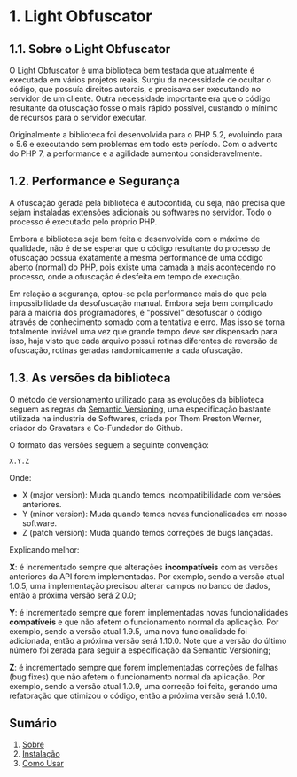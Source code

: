 # 1. Light Obfuscator

## 1.1. Sobre o Light Obfuscator

O Light Obfuscator é uma biblioteca bem testada que atualmente é executada em vários projetos reais. Surgiu da necessidade de ocultar o código, que possuía direitos autorais, e precisava ser executando no servidor de um cliente. Outra necessidade importante era que o código resultante da ofuscação fosse o mais rápido possível, custando o mínimo de recursos para o servidor executar.

Originalmente a biblioteca foi desenvolvida para o PHP 5.2, evoluindo para o 5.6 e executando sem problemas em todo este período. Com o advento do PHP 7, a performance e a agilidade aumentou consideravelmente.

## 1.2. Performance e Segurança

A ofuscação gerada pela biblioteca é autocontida, ou seja, não precisa que sejam instaladas extensões adicionais ou softwares no servidor. Todo o processo é executado pelo próprio PHP.

Embora a biblioteca seja bem feita e desenvolvida com o máximo de qualidade, não é de se esperar que o código resultante do processo de ofuscação possua exatamente a mesma performance de uma código aberto (normal) do PHP, pois existe uma camada a mais acontecendo no processo, onde a ofuscação é desfeita em tempo de execução.

Em relação a segurança, optou-se pela performance mais do que pela impossibilidade da desofuscação manual. Embora seja bem complicado para a maioria dos programadores, é "possível" desofuscar o código através de conhecimento somado com a tentativa e erro. Mas isso se torna totalmente inviável uma vez que grande tempo deve ser dispensado para isso, haja visto que cada arquivo possui rotinas diferentes de reversão da ofuscação, rotinas geradas randomicamente a cada ofuscação.

## 1.3. As versões da biblioteca

O método de versionamento utilizado para as evoluções da biblioteca seguem as regras da [Semantic Versioning](https://semver.org/lang/pt-BR/), uma especificação bastante utilizada na industria de Softwares, criada por Thom Preston Werner, criador do Gravatars e Co-Fundador do Github.

O formato das versões seguem a seguinte convenção:
```
X.Y.Z
```
Onde:

* X (major version): Muda quando temos incompatibilidade com versões anteriores.
* Y (minor version): Muda quando temos novas funcionalidades em nosso software.
* Z (patch version): Muda quando temos correções de bugs lançadas.

Explicando melhor:

**X**: é incrementado sempre que alterações **incompatíveis** com as versões anteriores da API forem implementadas. Por exemplo, sendo a versão atual 1.0.5, uma implementação precisou alterar campos no banco de dados, então a próxima versão será 2.0.0;

**Y**: é incrementado sempre que forem implementadas novas funcionalidades **compatíveis** e que não afetem o funcionamento normal da aplicação. Por exemplo, sendo a versão atual 1.9.5, uma nova funcionalidade foi adicionada, então a próxima versão será 1.10.0. Note que a versão do último número foi zerada para seguir a especificação da Semantic Versioning;

**Z**: é incrementado sempre que forem implementadas correções de falhas (bug fixes) que não afetem o funcionamento normal da aplicação. Por exemplo, sendo a versão atual 1.0.9, uma correção foi feita, gerando uma refatoração que otimizou o código, então a próxima versão será 1.0.10.

## Sumário

1. [Sobre](01-About.md)
2. [Instalação](02-Installation.md)
3. [Como Usar](03-Usage.md)
